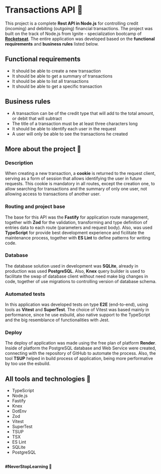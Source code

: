# Transactions API 💸

This project is a complete **Rest API in Node.js** for controlling credit (incoming) and debiting (outgoing) financial transactions. The project was built on the track of Node.js from Ignite - specialization bootcamp of [**Rocketseat**](https://github.com/rocketseat-education). The entire application was developed based on the **functional requirements** and **business rules** listed below.

## Functional requirements

- It should be able to create a new transaction
- It should be able to get a summary of transactions
- It should be able to list all transactions
- It should be able to get a specific transaction

## Business rules

- A transaction can be of the credit type that will add to the total amount, or debit that will subtract
- The title of a transaction must be at least three characters long
- It should be able to identify each user in the request
- A user will only be able to see the transactions he created

## More about the project 👀

### Description

When creating a new transaction, a **cookie** is returned to the request client, serving as a form of session that allows identifying the user in future requests. This cookie is mandatory in all routes, except the creation one, to allow searching for transactions and the summary of only one user, not allowing access to transactions of another user.

### Routing and project base

The base for this API was the **Fastify** for application route management, together with **Zod** for the validation, transforming and type definition of entries data to each route (parameters and request body). Also, was used **TypeScript** for provide best development experience and ficilitate the maintenance process, together with **ES Lint** to define patterns for writing code.

### Database

The database solution used in development was **SQLite**, already in production was used **PostgreSQL**. Also, **Knex** query builder is used to facilitate the swap of database client without need make big changes in code, together of use migrations to controlling version of database schema.

### Automated tests

In this application was developed tests on type **E2E** (end-to-end), using tools as **Vitest** and **SuperTest**. The choice of Vitest was based mainly in performance, since he use esbuild, also native support to the TypeScript and the big resemblance of functionalities with Jest.

### Deploy

The deploy of application was made using the free plan of platform **Render**. Inside of platform the PostgreSQL database and Web Service were created, connecting with the repository of GitHub to automate the process. Also, the tool **TSUP** helped in build process of application, being more performative by too use the esbuild.

## All tools and technologies 🧰

- TypeScript
- Node.js
- Fastify
- Knex
- DotEnv
- Zod
- Vitest
- SuperTest
- TSUP
- TSX
- ES Lint
- SQLite
- PostgreSQL

##

**#NeverStopLearning 🚀**
